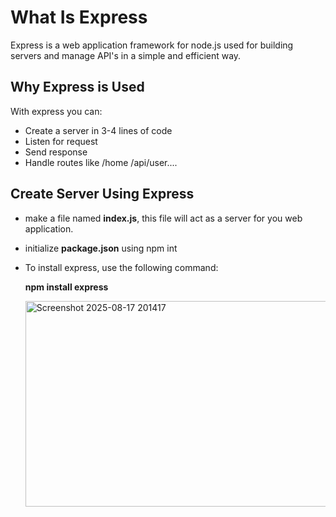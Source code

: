 # What Is Express

Express is a web application framework for node.js used for building servers and manage API's in a simple and efficient way.

## Why Express is Used

With express you can:
- Create a server in 3-4 lines of code
- Listen for request
- Send response
- Handle routes like /home /api/user....

## Create Server Using Express

- make a file named **index.js**, this file will act as a server
  for you web application.
- initialize **package.json** using npm int
- To install express, use the following command:

    **npm install express**
  
  <img width="700" height="329" alt="Screenshot 2025-08-17 201417" src="https://github.com/user-attachments/assets/047c1b28-7df1-46d6-aa56-f276680183d4" />



